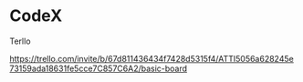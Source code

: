# CodeX

Terllo

https://trello.com/invite/b/67d811436434f7428d5315f4/ATTI5056a628245e73159ada18631fe5cce7C857C6A2/basic-board
